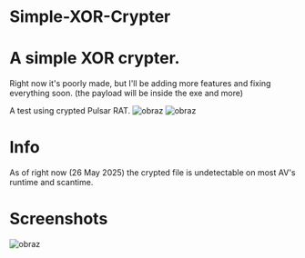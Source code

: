 # Simple-XOR-Crypter


# A simple XOR crypter.
Right now it's poorly made, but I'll be adding more features and fixing everything soon. (the payload will be inside the exe and more)

A test using crypted Pulsar RAT.
![obraz](https://github.com/user-attachments/assets/04f3d839-1a70-4d4c-afd2-1164d50eaff4)
![obraz](https://github.com/user-attachments/assets/6a7ef412-7f85-4042-9e47-5eebdab9e6b7)

# Info
As of right now (26 May 2025) the crypted file is undetectable on most AV's runtime and scantime.

# Screenshots
![obraz](https://github.com/user-attachments/assets/c48db8ac-d6ad-455c-8714-17ac13bb2460)
